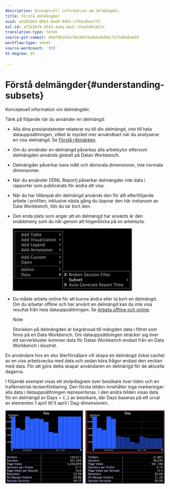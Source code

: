 ```yaml
---
description: Konceptuell information om delmängder.
title: Förstå delmängder
uuid: ed185b63-dbb3-4ed4-9403-cf4dc8be2ff1
exl-id: a75b36f9-d34d-4a4a-8a2c-15ae5461823c
translation-type: tm+mt
source-git-commit: d9df90242ef96188f4e4b5e6d04cfef196b0a628
workflow-type: tm+mt
source-wordcount: '333'
ht-degree: 0%

---
```


# Förstå delmängder{#understanding-subsets}

Konceptuell information om delmängder.

Tänk på följande när du använder en delmängd:

* Alla dina prestandatester relaterar nu till din delmängd, inte till hela datauppsättningen, vilket är mycket mer användbart när du analyserar en viss delmängd. Se [Förstå riktmärken](../../../../home/c-get-started/c-vis/c-ustd-benchmks.md#concept-c7b0f4102e92458096f8c4765cbe2914).
* Om du använder en delmängd påverkas alla arbetsytor eftersom delmängden används globalt på Datan Workbench.
* Delmängder påverkar bara mått och denorala dimensioner, inte normala dimensioner.
* När du använder [!DNL Report] påverkar delmängder inte data i rapporter som publicerats för andra att visa.
* När du har tillämpat din delmängd används den för allt efterföljande arbete i profilen, inklusive nästa gång du öppnar den här instansen av Data Workbench, tills du tar bort den.
* Den enda plats som anger att en delmängd har använts är den snabbmeny som du når genom att högerklicka på en arbetsyta.

   ![](assets/mnu_Subset.png)

* Du måste arbeta online för att kunna ändra eller ta bort en delmängd. Om du arbetar offline och har använt en delmängd kan du inte visa resultat från hela datauppsättningen. Se [Arbeta offline och online](../../../../home/c-get-started/c-off-on.md#concept-cef8758ede044b18b3558376c5eb9f54).

   >[!NOTE]
   >
   >Storleken på delmängden är begränsad till mängden data i filtret som finns på en Data Workbench. Om datauppsättningen sträcker sig över ett serverkluster kommer data för Datan Workbench endast från en Data Workbench i klustret.

En användare hos en stor återförsäljare vill skapa en delmängd (lokal cache) av en viss arbetsvecka med data och sedan köra frågor endast den veckan med data. För att göra detta skapar användaren en delmängd för de aktuella dagarna.

I följande exempel visas ett stolpdiagram över besökare över tiden och en trafikmetrisk teckenförklaring. Den första bilden innehåller inga markeringar: alla data i datauppsättningen representeras. I den andra bilden visas data för en delmängd av Days = {..} av besökare, där Days baseras på ett urval av elementen 1 april till 5 april i Dag-dimensionen.

![](assets/client-sub1.png)
